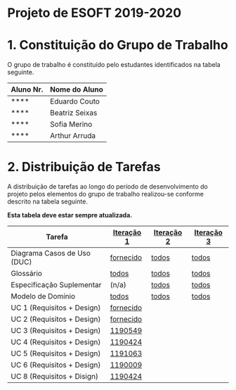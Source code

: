# Projeto de ESOFT 2019-2020


# 1. Constituição do Grupo de Trabalho ###

O grupo de trabalho é constituído pelo estudantes identificados na tabela seguinte.

| Aluno Nr.	   | Nome do Aluno			    |
|--------------|------------------------------|
| ****  | Eduardo Couto                |
| ****  | Beatriz Seixas               |
| ****  | Sofia Merino                 |
| ****  | Arthur Arruda                |



# 2. Distribuição de Tarefas ###

A distribuição de tarefas ao longo do período de desenvolvimento do projeto pelos elementos do grupo de trabalho realizou-se conforme descrito na tabela seguinte.

**Esta tabela deve estar sempre atualizada.**

| Tarefa                      | [Iteração 1](Iteracao1/README.md) | [Iteração 2](Iteracao2/README.md) | [Iteração 3](Iteracao1/README.md) |
|-----------------------------|------------|------------|------------|
| Diagrama Casos de Uso (DUC) |  [fornecido](Iteracao1/DUC.md)   |   [todos](Iteracao2/DUC.md)  |   [todos](Iteracao3/DUC.md)  |
| Glossário  |  [todos](Iteracao1/Glossario.md)   |   [todos](Iteracao2/Glossario.md)  |   [todos](Iteracao3/Glossario.md)  |
| Especificação Suplementar   |   (n/a)    |   [todos](Iteracao2/FURPS.md)  |   [todos](Iteracao3/FURPS.md)  |
| Modelo de Domínio           |  [todos](Iteracao1/MD.md)   |   [todos](Iteracao2/MD.md)  |   [todos](Iteracao3/MD.md)  |
| UC 1 (Requisitos + Design)  |  [fornecido](Iteracao1/UC1_RegistarOrganizacao.md)   |            |            |
| UC 2 (Requisitos + Design)  |  [fornecido](Iteracao1/UC2_DefinirArea.md)   |            |            |
| UC 3 (Requisitos + Design)  |  [1190549](Iteracao1/UC3_DefinirCategoria.md)   |            |            |
| UC 4 (Requisitos + Design)  |  [1190424](Iteracao1/UC4_EspecificarCT.md)   |            |            |
| UC 5 (Requisitos + Design)  |  [1191063](Iteracao1/UC5_EspecificarColaborador.md)   |            |            |
| UC 6 (Requisitos + Design)  |  [1190009](Iteracao1/UC6_EspecificarTarefa.md)   |            |            |
| UC 8 (Requisitos + Disign)  |   [1190424](Interacao2/docs/Iteracao1/UC8_PublicarTarefa.md)  |            |            |


